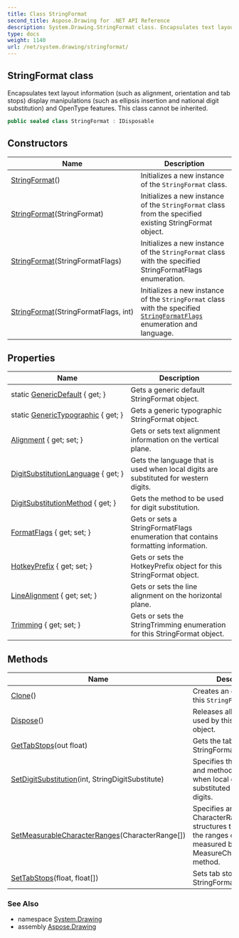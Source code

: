 ```yaml
---
title: Class StringFormat
second_title: Aspose.Drawing for .NET API Reference
description: System.Drawing.StringFormat class. Encapsulates text layout information such as alignment orientation and tab stops display manipulations such as ellipsis insertion and national digit substitution and OpenType features. This class cannot be inherited
type: docs
weight: 1140
url: /net/system.drawing/stringformat/
---
```

## StringFormat class

Encapsulates text layout information (such as alignment, orientation and tab stops) display manipulations (such as ellipsis insertion and national digit substitution) and OpenType features. This class cannot be inherited.

```csharp
public sealed class StringFormat : IDisposable
```

## Constructors

| Name | Description |
| --- | --- |
| [StringFormat](stringformat/#constructor)() | Initializes a new instance of the `StringFormat` class. |
| [StringFormat](stringformat/#constructor_1)(StringFormat) | Initializes a new instance of the `StringFormat` class from the specified existing StringFormat object. |
| [StringFormat](stringformat/#constructor_2)(StringFormatFlags) | Initializes a new instance of the `StringFormat` class with the specified StringFormatFlags enumeration. |
| [StringFormat](stringformat/#constructor_3)(StringFormatFlags, int) | Initializes a new instance of the `StringFormat` class with the specified [`StringFormatFlags`](../stringformatflags/) enumeration and language. |

## Properties

| Name | Description |
| --- | --- |
| static [GenericDefault](../../system.drawing/stringformat/genericdefault/) { get; } | Gets a generic default StringFormat object. |
| static [GenericTypographic](../../system.drawing/stringformat/generictypographic/) { get; } | Gets a generic typographic StringFormat object. |
| [Alignment](../../system.drawing/stringformat/alignment/) { get; set; } | Gets or sets text alignment information on the vertical plane. |
| [DigitSubstitutionLanguage](../../system.drawing/stringformat/digitsubstitutionlanguage/) { get; } | Gets the language that is used when local digits are substituted for western digits. |
| [DigitSubstitutionMethod](../../system.drawing/stringformat/digitsubstitutionmethod/) { get; } | Gets the method to be used for digit substitution. |
| [FormatFlags](../../system.drawing/stringformat/formatflags/) { get; set; } | Gets or sets a StringFormatFlags enumeration that contains formatting information. |
| [HotkeyPrefix](../../system.drawing/stringformat/hotkeyprefix/) { get; set; } | Gets or sets the HotkeyPrefix object for this StringFormat object. |
| [LineAlignment](../../system.drawing/stringformat/linealignment/) { get; set; } | Gets or sets the line alignment on the horizontal plane. |
| [Trimming](../../system.drawing/stringformat/trimming/) { get; set; } | Gets or sets the StringTrimming enumeration for this StringFormat object. |

## Methods

| Name | Description |
| --- | --- |
| [Clone](../../system.drawing/stringformat/clone/)() | Creates an exact copy of this `StringFormat` object. |
| [Dispose](../../system.drawing/stringformat/dispose/)() | Releases all resources used by this StringFormat object. |
| [GetTabStops](../../system.drawing/stringformat/gettabstops/)(out float) | Gets the tab stops for this StringFormat object. |
| [SetDigitSubstitution](../../system.drawing/stringformat/setdigitsubstitution/)(int, StringDigitSubstitute) | Specifies the language and method to be used when local digits are substituted for western digits. |
| [SetMeasurableCharacterRanges](../../system.drawing/stringformat/setmeasurablecharacterranges/)(CharacterRange[]) | Specifies an array of CharacterRange structures that represent the ranges of characters measured by a call to the MeasureCharacterRanges method. |
| [SetTabStops](../../system.drawing/stringformat/settabstops/)(float, float[]) | Sets tab stops for this StringFormat object. |

### See Also

* namespace [System.Drawing](../../system.drawing/)
* assembly [Aspose.Drawing](../../)


